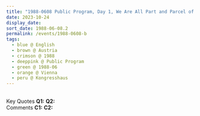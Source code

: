 ```yaml
---
title: "1988-0608 Public Program, Day 1, We Are All Part and Parcel of the Whole, Kongresshaus, 5, Margaretengürtel 138-140, Vienna, Austria"
date: 2023-10-24
display_date: 
sort_date: 1988-06-08.2
permalink: /events/1988-0608-b
tags:
  - blue @ English
  - brown @ Austria
  - crimson @ 1988
  - deeppink @ Public Program
  - green @ 1988-06
  - orange @ Vienna
  - peru @ Kongresshaus
---
```


<br>

<wave-list>
  <list-title color="DarkSeaGreen" width="55">Key Quotes</list-title>
  <list-item color="BlanchedAlmond" width="280"><b>Q1:</b> <i></i></list-item>
  <list-item color="Lavender" width="280"><b>Q2:</b> <i></i></list-item>
</wave-list>

<br>

<wave-list>
  <list-title color="DarkSeaGreen" width="55">Comments</list-title>
  <list-item color="BlanchedAlmond" width="280"><b>C1:</b> <i></i></list-item>
  <list-item color="Lavender" width="280"><b>C2:</b> <i></i></list-item>
</wave-list>
